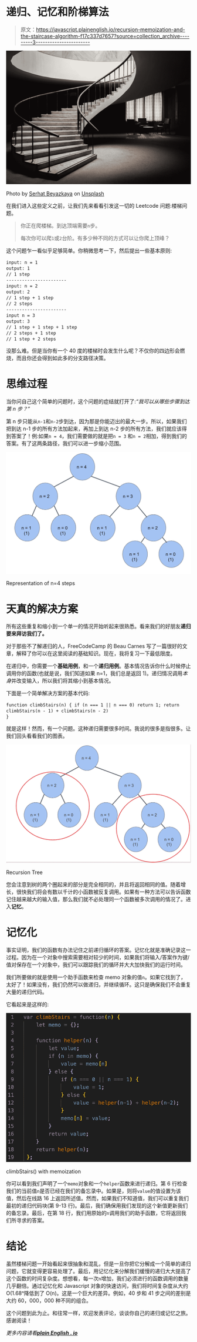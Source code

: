 # 递归、记忆和阶梯算法

> 原文：<https://javascript.plainenglish.io/recursion-memoization-and-the-staircase-algorithm-f17c337d7657?source=collection_archive---------3----------------------->

![](img/e70c8dc5fac67ce136bc256002a2ed21.png)

Photo by [Serhat Beyazkaya](https://unsplash.com/@serhatbeyazkaya?utm_source=medium&utm_medium=referral) on [Unsplash](https://unsplash.com?utm_source=medium&utm_medium=referral)

在我们进入这些定义之前，让我们先来看看引发这一切的 Leetcode 问题:楼梯问题。

> 你正在爬楼梯。到达顶端需要`n`步。
> 
> 每次你可以爬`1`或`2`台阶。有多少种不同的方式可以让你爬上顶峰？

这个问题乍一看似乎足够简单。你稍微思考一下，然后提出一些基本原则:

```
input: n = 1
output: 1
// 1 step
-----------------------
input: n = 2
output: 2
// 1 step + 1 step
// 2 steps
-----------------------
input n = 3
output: 3
// 1 step + 1 step + 1 step
// 2 steps + 1 step
// 1 step + 2 steps
```

没那么难。但是当你有一个 40 度的楼梯时会发生什么呢？不仅你的四边形会燃烧，而且你还会得到如此多的分支路径决策。

# 思维过程

当你问自己这个简单的问题时，这个问题的症结就打开了:*“我可以从哪些步骤到达第 n 步？”*

第 n 步只能从`n-1`和`n-2`步到达，因为那是你能迈出的最大一步。所以，如果我们把到达 n-1 步的所有方法加起来，再加上到达 n-2 步的所有方法，我们就应该得到答案了！例:如果`n = 4`，我们需要做的就是把`n = 3` 和`n = 2`相加，得到我们的答案。有了这两条路径，我们可以进一步缩小范围。

![](img/2960b1126a673108f1f1740298a59645.png)

Representation of n=4 steps

# 天真的解决方案

所有这些重复和缩小到一个单一的情况开始听起来很熟悉。看来我们的好朋友**递归要来拜访我们了。**

对于那些不了解递归的人，FreeCodeCamp 的 Beau Carnes 写了一篇很好的文章，解释了你可以在这里阅读的基础知识。现在，我将复习一下最低限度。

在递归中，你需要一个**基础用例**，和一个**递归用例**。基本情况告诉你什么时候停止调用你的函数(也就是说，我们知道如果 n=1，我们总是返回 1)。递归情况调用*本身*并改变输入，所以我们将其缩小到基本情况。

下面是一个简单解决方案的基本代码:

```
function climbStairs(n) { if (n === 1 || n === 0) return 1; return climbStairs(n - 1) + climbStairs(n - 2)
}
```

就是这样！然而，有一个问题。这种递归需要很多时间。我说的很多是指很多。让我们回头看看我们的图表。

![](img/9ad9c2613d65c79d48544cc50f6eb65f.png)

Recursion Tree

您会注意到树的两个圈起来的部分是完全相同的，并且将返回相同的值。随着增长，很快我们将会有数以千计的小函数被反复调用。如果有一种方法可以告诉函数记住越来越大的输入值，那么我们就不必处理同一个函数被多次调用的情况了。进入**记忆**。

# 记忆化

事实证明，我们的函数有办法记住之前递归循环的答案。记忆化就是准确记录这一过程。因为在一个对象中搜索需要相对较少的时间，如果我们将输入/答案作为键/值对保存在一个对象中，我们可以跟踪我们的循环并大大加快我们的运行时间。

我们所要做的就是使用一个助手函数来检查 memo 对象的值`n`。如果它找到了，太好了！如果没有，我们仍然可以做递归，并继续循环。这只是确保我们不会重复大量的递归代码。

它看起来是这样的:

![](img/df2cfa5aec2a89396e49a46d241ea5f1.png)

climbStairs() with memoization

你可以看到我们声明了一个`memo`对象和一个`helper`函数来进行递归。第 6 行检查我们的当前值`n`是否已经在我们的备忘录中。如果是，则将`value`的值设置为该值，然后在线路 16 上返回所述值。然而，如果我们不知道值，我们可以重复我们最初的递归代码块(第 9-13 行)。最后，我们确保用我们发现的这个新值更新我们的备忘录。最后，在第 18 行，我们用原始的`n`调用我们的助手函数，它将返回我们所寻求的答案。

# 结论

虽然楼梯问题一开始看起来很抽象和混乱，但是一旦你把它分解成一个简单的递归问题，它就变得更容易处理了。最后，用记忆化来分解我们缓慢的递归大大提高了这个函数的时间复杂度。想想看，每一次`n`增加，我们必须进行的函数调用的数量几乎翻倍。通过记忆化和 Javascript 对象的快速访问，我们将时间复杂度从大约 O(1.68ⁿ降低到了 O(n)。这是一个巨大的差异。例如，40 步和 41 步之间的差别是大约 60，000，000 种不同的组合。

这个问题到此为止。和往常一样，欢迎发表评论，谈谈你自己的递归或记忆之旅。感谢阅读！

*更多内容请看*[***plain English . io***](http://plainenglish.io)